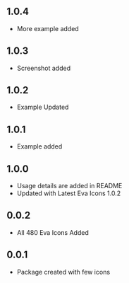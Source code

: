 ## 1.0.4

* More example added

## 1.0.3

* Screenshot added

## 1.0.2

* Example Updated

## 1.0.1

* Example added

## 1.0.0

* Usage details are added in README
* Updated with Latest Eva Icons 1.0.2

## 0.0.2

* All 480 Eva Icons Added


## 0.0.1

* Package created with few icons
